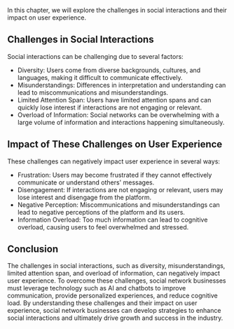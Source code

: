 
In this chapter, we will explore the challenges in social interactions and their impact on user experience.

Challenges in Social Interactions
---------------------------------

Social interactions can be challenging due to several factors:

* Diversity: Users come from diverse backgrounds, cultures, and languages, making it difficult to communicate effectively.
* Misunderstandings: Differences in interpretation and understanding can lead to miscommunications and misunderstandings.
* Limited Attention Span: Users have limited attention spans and can quickly lose interest if interactions are not engaging or relevant.
* Overload of Information: Social networks can be overwhelming with a large volume of information and interactions happening simultaneously.

Impact of These Challenges on User Experience
---------------------------------------------

These challenges can negatively impact user experience in several ways:

* Frustration: Users may become frustrated if they cannot effectively communicate or understand others' messages.
* Disengagement: If interactions are not engaging or relevant, users may lose interest and disengage from the platform.
* Negative Perception: Miscommunications and misunderstandings can lead to negative perceptions of the platform and its users.
* Information Overload: Too much information can lead to cognitive overload, causing users to feel overwhelmed and stressed.

Conclusion
----------

The challenges in social interactions, such as diversity, misunderstandings, limited attention span, and overload of information, can negatively impact user experience. To overcome these challenges, social network businesses must leverage technology such as AI and chatbots to improve communication, provide personalized experiences, and reduce cognitive load. By understanding these challenges and their impact on user experience, social network businesses can develop strategies to enhance social interactions and ultimately drive growth and success in the industry.
